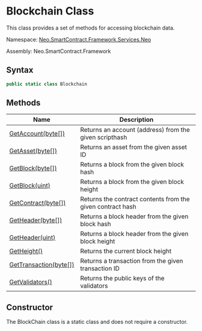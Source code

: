 # Blockchain Class

This class provides a set of methods for accessing blockchain data.

Namespace: [Neo.SmartContract.Framework.Services.Neo](../neo.md)

Assembly: Neo.SmartContract.Framework

## Syntax

```c#
public static class Blockchain
```

## Methods

| Name | Description |
| ---------------------------------------- | -------------------- |
| [GetAccount(byte[])](Blockchain/GetAccount.md) | Returns an account (address) from the given scripthash |
| [GetAsset(byte[])](Blockchain/GetAsset.md) | Returns an asset from the given asset ID         |
| [GetBlock(byte[])](Blockchain/GetBlock.md) | Returns a block from the given block hash      |
| [GetBlock(uint)](Blockchain/GetBlock2.md) | Returns a block from the given block height          |
| [GetContract(byte[])](Blockchain/GetContract.md) | Returns the contract contents from the given contract hash  |
| [GetHeader(byte[])](Blockchain/GetHeader.md) | Returns a block header from the given block hash     |
| [GetHeader(uint)](Blockchain/GetHeader2.md) | Returns a block header from the given block height         |
| [GetHeight()](Blockchain/GetHeight.md)   | Returns the current block height             |
| [GetTransaction(byte[])](Blockchain/GetTransaction.md) | Returns a transaction from the given transaction ID         |
| [GetValidators()](Blockchain/GetValidators.md) | Returns the public keys of the validators       |

## Constructor

The BlockChain class is a static class and does not require a constructor.
